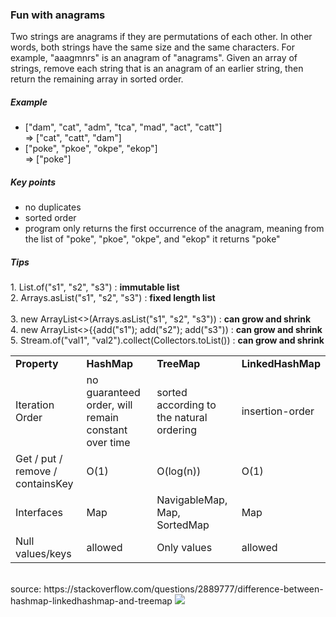 <h3> Fun with anagrams </h3>

<p>
    Two strings are anagrams if they are permutations of each other. In other words, both strings have the same size and the same characters. For example, "aaagmnrs" is an anagram of "anagrams". Given an array of strings, remove each string that is an anagram of an earlier string, then return the remaining array in sorted order.
</p>
<h5>Example</h5>
<ul>
    <li>["dam", "cat", "adm", "tca", "mad", "act", "catt"] 
        <br>=> ["cat", "catt", "dam"]
    </li>
    <li>["poke", "pkoe", "okpe", "ekop"] 
        <br>=> ["poke"]
    </li>
</ul>
<h5>Key points</h5>
<ul>
    <li>no duplicates</li>
    <li>sorted order</li>
    <li>program only returns the first occurrence of the anagram, meaning from the list of "poke", "pkoe", "okpe", and "ekop" it returns "poke"</li>
</ul>
<h5>Tips</h5>
1. List.of("s1", "s2", "s3") : <strong>immutable list</strong> <br>
2. Arrays.asList("s1", "s2", "s3") : <strong>fixed length list</strong> <br>
<br>
3. new ArrayList<>(Arrays.asList("s1", "s2", "s3")) : <strong>can grow and shrink</strong> <br>
4. new ArrayList<>{{add("s1"); add("s2"); add("s3")) : <strong>can grow and shrink</strong> <br>
5. Stream.of("val1", "val2").collect(Collectors.toList()) : <strong>can grow and shrink</strong> <br>
<table>
    <tr>
        <td><strong>Property</strong></td>
        <td><strong>HashMap</strong></td>
        <td><strong>TreeMap</strong></td>
        <td><strong>LinkedHashMap</strong></td>
    </tr>
    <tr>
        <td>Iteration Order	</td>
        <td>no guaranteed order, will remain constant over time	</td>
        <td>sorted according to the natural ordering	</td>
        <td>insertion-order</td>
    </tr>
    <tr>
        <td>Get / put / remove / containsKey</td>
        <td>O(1)</td>
        <td>O(log(n))</td>
        <td>O(1)</td>
    </tr>
    <tr>
        <td>Interfaces</td>
        <td>Map</td>
        <td>NavigableMap, Map, SortedMap	</td>
        <td>Map</td>
    </tr>
    <tr>
        <td>Null values/keys</td>
        <td>allowed</td>
        <td>Only values</td>
        <td>allowed</td>
    </tr>
</table>
<br> source: https://stackoverflow.com/questions/2889777/difference-between-hashmap-linkedhashmap-and-treemap
<img src="https://i.stack.imgur.com/MtCX2.png">